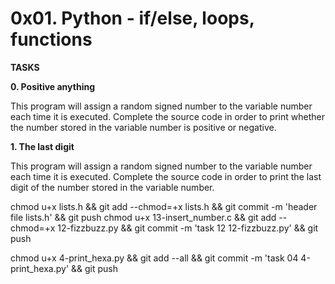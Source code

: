 # 0x01. Python - if/else, loops, functions

<strong>TASKS</strong>

<b>0. Positive anything</b>

<p>This program will assign a random signed number to the variable number each time it is executed. Complete the source code in order to print whether the number stored in the variable number is positive or negative.</p>

<b>1. The last digit</b>


<p>This program will assign a random signed number to the variable number each time it is executed. Complete the source code in order to print the last digit of the number stored in the variable number.</p>

chmod u+x lists.h && git add --chmod=+x lists.h && git commit -m 'header file lists.h' && git push
chmod u+x 13-insert_number.c && git add --chmod=+x 12-fizzbuzz.py && git commit -m 'task 12 12-fizzbuzz.py' && git push

chmod u+x 4-print_hexa.py && git add --all && git commit -m 'task 04 4-print_hexa.py' && git push
